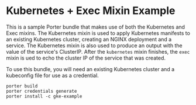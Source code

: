 # Kubernetes + Exec Mixin Example

This is a sample Porter bundle that makes use of both the Kubernetes and Exec
mixins. The Kubernetes mixin is used to apply Kubernetes manifests to an
existing Kubernetes cluster, creating an NGINX deployment and a service. The
Kubernetes mixin is also used to produce an output with the value of the
service's ClusterIP.  After the `kubernetes` mixin finishes, the `exec` mixin is
ued to echo the cluster IP of the service that was created. 

To use this bundle, you will need an existing Kubernetes cluster and a
kubeconfig file for use as a credential.

```
porter build
porter credentials generate
porter install -c gke-example
```
